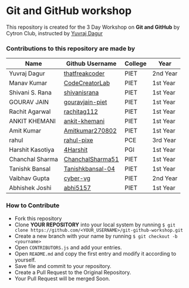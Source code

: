 # Git and GitHub workshop
This repository is created for the 3 Day Workshop on **Git and GitHub** by Cytron Club, instructed by [Yuvraj Dagur](https://linkedin.com/in/yuvraj-dagur)

### Contributions to this repository are made by</br>
|Name|Github Username|College|Year|
|----|---------------|-------|----|
|Yuvraj Dagur|[thatfreakcoder](https://github.com/thatfreakcoder)|PIET|2nd Year|
|Manav Kumar|[CodeCreatorLab](https://github.com/shivanisrana)|PIET|1st Year|
|Shivani S. Rana|[shivanisrana](https://github.com/CodeCreatorLab)|PIET|1st Year|
|GOURAV JAIN|[gouravjain-piet](https://github.com/gouravjain-piet)|PIET|1st Year|
|Rachit Agarwal|[rachitag112](https://github.com/rachitag112)|PIET|1st Year|
|ANKIT KHEMANI|[ankit-khemani](https://github.com/ankit-khemani)|PIET|1st Year|
|Amit Kumar|[Amitkumar270802](https://github.com/Amitkumar270802)|PIET|1st Year|
|rahul|[rahul-pixe](https://github.com/rahul-pixe)|PCE|3rd Year|
|Harshit Kasotiya|[4Harshit](https://github.com/4Harshit)|PGI|1st Year|
|Chanchal Sharma|[ChanchalSharma51](https://github.com/ChanchalSharma51)|PIET|1st Year|
|Tanishk Bansal|[Tanishkbansal-04](https://github.com/Tanishkbansal-04)|PIET|1st Year|
|Vaibhav Gupta|[cyber-vg](https://github.com/cyber-vg)|PIET|2nd Year|
|Abhishek Joshi|[abhi5157](https://github.com/abhi5157)|PIET|1st Year|

### How to Contribute
- Fork this repository
- Clone **YOUR REPOSITORY** into your local system by running `$ git clone https://github.com/<YOUR_USERNAME>/git-github-workshop.git`
- Create a new branch with your name by running `$ git checkout -b <yourname>`
- Open `CONTRIBUTORS.js` and add your entries.
- Open `README.md` and copy the first entry and modify it according to yourself.
- Save file and commit to your repository.
- Create a Pull Request to the Original Repository.
- Your Pull Request will be merged Soon. 
